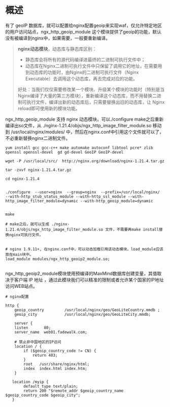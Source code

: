 # 概述

有了 geoIP 数据库，就可以配置给nginx配置geoip来实现waf，仅允许特定地区的用户访问站点，ngx_http_geoip_module 这个模块提供了geoip的功能，默认没有被编译到nginx中，如果需要，一般要重新编译。



> **nginx动态模块**，动态库与静态库区别：
> - 静态库会将所有的源代码编译进最终的二进制可执行文件中；
> - 动态库在Nginx二进制可执行文件中只保留了调用它的地址，在需要用到动态库的功能时，由Nginx的二进制可执行文件（Nginx Executable）去调用这个动态库，再去完成对应的功能。
> 
> 好处：当我们仅仅需要修改某一个模块、升级某个模块的功能时（特别是当Nginx编译了大量的第三方模块），重新编译这个动态库，而不用替换二进制可执行文件，编译出新的动态库后，只需要替换出旧的动态库，让 Nginx reload即可使用新的模块功能。


ngx_http_geoip_module 支持 nginx 动态模块，可以./configure make之后重新编译出so文件，从 ./nginx-1.21.4/objs/ngx_http_image_filter_module.so 移动到 /usr/local/nginx/modules/ 中，然后在nginx.conf中引用这个文件就可以了，不必重新替换nginx二进制文件。

``` shell
yum install gcc gcc-c++ make automake autoconf libtool pcre* zlib openssl openssl-devel  gd gd-devel GeoIP GeoIP-devel 

wget -P /usr/local/src/  http://nginx.org/download/nginx-1.21.4.tar.gz  

tar -zxvf nginx-1.21.4.tar.gz   

cd nginx-1.21.4


./configure  --user=nginx  --group=nginx  --prefix=/usr/local/nginx/  --with-http_stub_status_module --with-http_ssl_module --with-http_image_filter_module=dynamic --with-http_geoip_module=dynamic


make 

# make之后，就可以生成 ./nginx-1.21.4/objs/ngx_http_image_filter_module.so 文件，不需要再make install替换nginx可执行文件。


# nginx 1.9.11+, 在nginx.conf中，可以动态加载引用该动态模块，load_module应该放在main块中。
load_module modules/ngx_http_geoip2_module.so;


```


ngx_http_geoip2_module模块使用预编译的MaxMind数据库创建变量，其值取决于客户端 IP 地址 ，通过此模块我们可以精准的限制或者允许某个国家的IP地址访问WEB站点。



```
# nginx配置

http {
    geoip_country         /usr/local/nginx/geo/GeoLiteCountry.mmdb ;
    geoip_city            /usr/local/nginx/geo/GeoLiteCity.mmdb;
   
    server {
    listen       80;
    server_name  web01.fadewalk.com;

    # 禁止非中国地区的IP访问 
    location / {
        if ($geoip_country_code != CN) {
            return 403;
        }
        root   /usr/share/nginx/html;
        index  index.html index.htm;
    }

   location /myip {
        default_type text/plain;
        return 200 "$remote_addr $geoip_country_name $geoip_country_code $geoip_city";
   }



```


